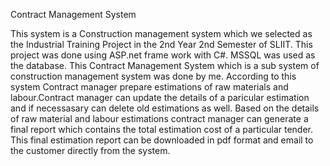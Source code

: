  
 Contract Management System
 
 This system is a Construction management system which we selected as the Industrial Training Project in the 2nd Year 2nd Semester of SLIIT.
 This project was done using ASP.net frame work with C#. MSSQL was used as the database.
 This Contract Management System which is a sub system of construction management system was done by me. According to this system Contract manager prepare estimations
of raw materials and labour.Contract manager can update the details of a paricular estimation and if necessasary can delete old estimations as well.
Based on the details of raw material and labour estimations contract manager can generate a final report which contains the total estimation cost of a particular tender.
This final estimation report can be downloaded in pdf format and email to the customer directly from the system. 

 
